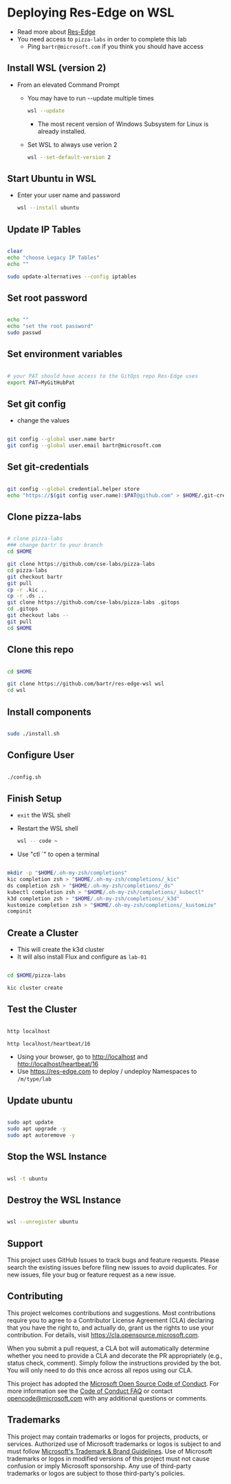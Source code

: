 # Deploying Res-Edge on WSL

- Read more about [Res-Edge](https://res-edge.com)
- You need access to `pizza-labs` in order to complete this lab
  - Ping `bartr@microsoft.com` if you think you should have access

## Install WSL (version 2)

- From an elevated Command Prompt
  - You may have to run --update multiple times

    ```bash
    wsl --update
    ```

    - The most recent version of Windows Subsystem for Linux is already installed.
  - Set WSL to always use verion 2

    ```bash
    wsl --set-default-version 2
    ```

## Start Ubuntu in WSL

- Enter your user name and password
  ```bash
  wsl --install ubuntu
  ```

## Update IP Tables

```bash

clear
echo "choose Legacy IP Tables"
echo ""

sudo update-alternatives --config iptables

```

## Set root password

```bash

echo ""
echo "set the root password"
sudo passwd

```

## Set environment variables

```bash

# your PAT should have access to the GitOps repo Res-Edge uses
export PAT=MyGitHubPat

```

## Set git config

- change the values

```bash

git config --global user.name bartr
git config --global user.email bartr@microsoft.com

```

## Set git-credentials

```bash

git config --global credential.helper store
echo "https://$(git config user.name):$PAT@github.com" > $HOME/.git-credentials

```

## Clone pizza-labs

```bash

# clone pizza-labs
### change bartr to your branch
cd $HOME

git clone https://github.com/cse-labs/pizza-labs
cd pizza-labs
git checkout bartr
git pull
cp -r .kic ..
cp -r .ds ..
git clone https://github.com/cse-labs/pizza-labs .gitops
cd .gitops
git checkout labs --
git pull
cd $HOME

```

## Clone this repo

```bash

cd $HOME

git clone https://github.com/bartr/res-edge-wsl wsl
cd wsl

```

## Install components

```bash

sudo ./install.sh

```

## Configure User

```bash

./config.sh

```

## Finish Setup

- `exit` the WSL shell
- Restart the WSL shell 

  ```bash
  wsl -- code ~
  ```

- Use "ctl `" to open a terminal

```bash

mkdir -p "$HOME/.oh-my-zsh/completions"
kic completion zsh > "$HOME/.oh-my-zsh/completions/_kic"
ds completion zsh > "$HOME/.oh-my-zsh/completions/_ds"
kubectl completion zsh > "$HOME/.oh-my-zsh/completions/_kubectl"
k3d completion zsh > "$HOME/.oh-my-zsh/completions/_k3d"
kustomize completion zsh > "$HOME/.oh-my-zsh/completions/_kustomize"
compinit

```

## Create a Cluster

- This will create the k3d cluster
- It will also install Flux and configure as `lab-01`

```bash

cd $HOME/pizza-labs

kic cluster create

```

## Test the Cluster

```bash

http localhost

http localhost/heartbeat/16

```

- Using your browser, go to <http://localhost> and <http://localhost/heartbeat/16>
- Use <https://res-edge.com> to deploy / undeploy Namespaces to `/m/type/lab`

## Update ubuntu

```bash

sudo apt update
sudo apt upgrade -y
sudo apt autoremove -y

```

## Stop the WSL Instance

```bash

wsl -t ubuntu

```

## Destroy the WSL Instance

```bash

wsl --unregister ubuntu

```

## Support

This project uses GitHub Issues to track bugs and feature requests. Please search the existing issues before filing new issues to avoid duplicates.  For new issues, file your bug or feature request as a new issue.

## Contributing

This project welcomes contributions and suggestions.  Most contributions require you to agree to a Contributor License Agreement (CLA) declaring that you have the right to, and actually do, grant us the rights to use your contribution. For details, visit <https://cla.opensource.microsoft.com>.

When you submit a pull request, a CLA bot will automatically determine whether you need to provide a CLA and decorate the PR appropriately (e.g., status check, comment). Simply follow the instructions provided by the bot. You will only need to do this once across all repos using our CLA.

This project has adopted the [Microsoft Open Source Code of Conduct](https://opensource.microsoft.com/codeofconduct/). For more information see the [Code of Conduct FAQ](https://opensource.microsoft.com/codeofconduct/faq/) or contact [opencode@microsoft.com](mailto:opencode@microsoft.com) with any additional questions or comments.

## Trademarks

This project may contain trademarks or logos for projects, products, or services. Authorized use of Microsoft trademarks or logos is subject to and must follow [Microsoft's Trademark & Brand Guidelines](https://www.microsoft.com/en-us/legal/intellectualproperty/trademarks/usage/general). Use of Microsoft trademarks or logos in modified versions of this project must not cause confusion or imply Microsoft sponsorship. Any use of third-party trademarks or logos are subject to those third-party's policies.
